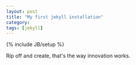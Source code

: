 ```yaml
---
layout: post
title: "My first jekyll installation"
category: 
tags: [jekyll]
---
```

{% include JB/setup %}


Rip off and create, that's the way innovation works.
